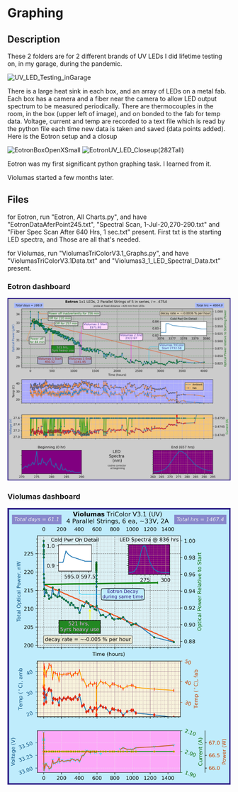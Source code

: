 # Graphing
## Description
These 2 folders are for 2 different brands of UV LEDs I did lifetime testing on, in my garage, during the pandemic.

![UV_LED_Testing_inGarage](https://github.com/SteveSwihart/Graphing/assets/26351884/48d44ff4-9aec-4f3f-8087-1bf6ec908dc6)

There is a large heat sink in each box, and an array of LEDs on a metal fab. Each box has a camera and a fiber near the camera to allow LED output spectrum to be measured periodically. There are thermocouples in the room, in the box (upper left of image), and on bonded to the fab for temp data. Voltage, current and temp are recorded to a text file which is read by the python file each time new data is taken and saved (data points added). Here is the Eotron setup and a closup

![EotronBoxOpenXSmall](https://github.com/SteveSwihart/Graphing/assets/26351884/eb457268-2782-4969-8b35-d92fd2ab9aec) ![EotronUV_LED_Closeup(282Tall)](https://github.com/SteveSwihart/Graphing/assets/26351884/9c9722ce-c61c-45bc-9625-2bd30f11e9d6)



Eotron was my first significant python graphing task. I learned from it.

Violumas started a few months later.

## Files
for Eotron, run "Eotron, All Charts.py", and have "EotronDataAferPoint245.txt", "Spectral Scan, 1-Jul-20,270-290.txt" and "Fiber Spec Scan After 640 Hrs, 1 sec.txt" present. First txt is the starting LED spectra, and Those are all that's needed.

for Violumas, run "ViolumasTriColorV3.1_Graphs.py", and have "ViolumasTriColorV3.1Data.txt" and "Violumas3_1_LED_Spectral_Data.txt" present.


### Eotron dashboard
![Graph image](https://github.com/SteveSwihart/Graphing/blob/master/EotronUV_LEDs/Eotron%20Graphs%20as%20of%204005%20hrs.png)

### Violumas dashboard
![Graph image](https://github.com/SteveSwihart/Graphing/blob/master/ViolumasUV_LEDs/Violumas%203.1%20Tri%20Color%20Plots%20%40%201467%20hrs.png)

